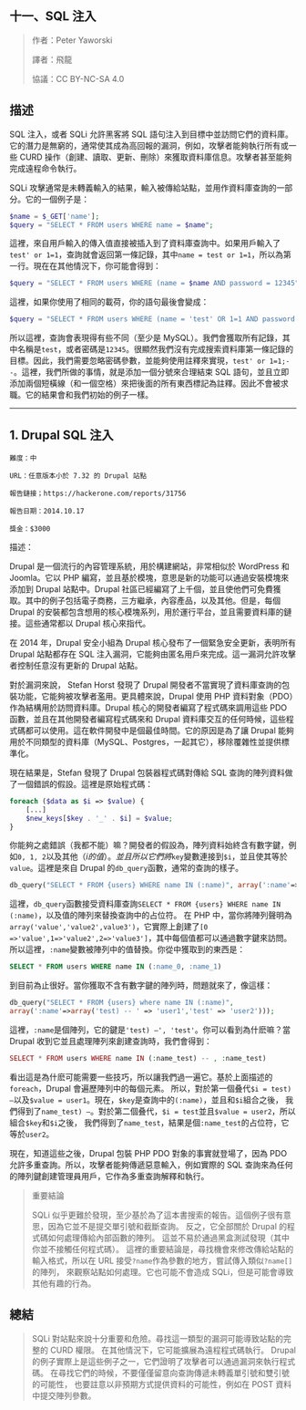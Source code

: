 ## **十一、SQL 注入**

>作者：Peter Yaworski
>
>譯者：飛龍
>
>協議：CC BY-NC-SA 4.0

## **描述**
SQL 注入，或者 SQLi 允許黑客將 SQL 語句注入到目標中並訪問它們的資料庫。它的潛力是無窮的，通常使其成為高回報的漏洞，例如，攻擊者能夠執行所有或一些 CURD 操作（創建、讀取、更新、刪除）來獲取資料庫信息。攻擊者甚至能夠完成遠程命令執行。

SQLi 攻擊通常是未轉義輸入的結果，輸入被傳給站點，並用作資料庫查詢的一部分。它的一個例子是：

```PHP
$name = $_GET['name'];
$query = "SELECT * FROM users WHERE name = $name";
```
這裡，來自用戶輸入的傳入值直接被插入到了資料庫查詢中。如果用戶輸入了`test' or 1=1`，查詢就會返回第一條記錄，其中`name = test or 1=1`，所以為第一行。現在在其他情況下，你可能會得到：

```php
$query = "SELECT * FROM users WHERE (name = $name AND password = 12345");
```

這裡，如果你使用了相同的載荷，你的語句最後會變成：
```php
$query = "SELECT * FROM users WHERE (name = 'test' OR 1=1 AND password = 12345");
```
所以這裡，查詢會表現得有些不同（至少是 MySQL）。我們會獲取所有記錄，其中名稱是`test`，或者密碼是`12345`。很顯然我們沒有完成搜索資料庫第一條記錄的目標。因此，我們需要忽略密碼參數，並能夠使用註釋來實現，`test' or 1=1;--`。這裡，我們所做的事情，就是添加一個分號來合理結束 SQL 語句，並且立即添加兩個短橫線（和一個空格）來把後面的所有東西標記為註釋。因此不會被求職。它的結果會和我們初始的例子一樣。


---

## **1. Drupal SQL 注入**
```
難度：中

URL：任意版本小於 7.32 的 Drupal 站點

報告鏈接；https://hackerone.com/reports/31756

報告日期：2014.10.17

獎金：$3000
```
描述：

Drupal 是一個流行的內容管理系統，用於構建網站，非常相似於 WordPress 和 Joomla。它以 PHP 編寫，並且基於模塊，意思是新的功能可以通過安裝模塊來添加到 Drupal 站點中。Drupal 社區已經編寫了上千個，並且使他們可免費獲取。其中的例子包括電子商務，三方繼承，內容產品，以及其他。但是，每個 Drupal 的安裝都包含想用的核心模塊系列，用於運行平台，並且需要資料庫的鏈接。這些通常都以 Drupal 核心來指代。

在 2014 年，Drupal 安全小組為 Drupal 核心發布了一個緊急安全更新，表明所有 Drupal 站點都存在 SQL 注入漏洞，它能夠由匿名用戶來完成。這一漏洞允許攻擊者控制任意沒有更新的 Drupal 站點。

對於漏洞來說， Stefan Horst 發現了 Drupal 開發者不當實現了資料庫查詢的包裝功能，它能夠被攻擊者濫用。更具體來說，Drupal 使用 PHP 資料對象（PDO）作為結構用於訪問資料庫。Drupal 核心的開發者編寫了程式碼來調用這些 PDO 函數，並且在其他開發者編寫程式碼來和 Drupal 資料庫交互的任何時候，這些程式碼都可以使用。這在軟件開發中是個最佳時間。它的原因是為了讓 Drupal 能夠用於不同類型的資料庫（MySQL、Postgres，一起其它），移除覆雜性並提供標準化。


現在結果是，Stefan 發現了 Drupal 包裝器程式碼對傳給 SQL 查詢的陣列資料做了一個錯誤的假設。這裡是原始程式碼：

```php
foreach ($data as $i => $value) {
    [...]
    $new_keys[$key . '_' . $i] = $value;
}
```

你能夠之處錯誤（我都不能）嘛？開發者的假設為，陣列資料始終含有數字鍵，例如`0, 1, 2`以及其他（$i的值）。並且所以它們將$`key`變數連接到`$i`，並且使其等於`value`。這裡是來自 Drupal 的`db_query`函數，通常的查詢的樣子。

```php
db_query("SELECT * FROM {users} WHERE name IN (:name)", array(':name'=>array('user1','user2')));
```

這裡，`db_query`函數接受資料庫查詢`SELECT * FROM {users} WHERE name IN (:name)`，以及值的陣列來替換查詢中的占位符。
在 PHP 中，當你將陣列聲明為`array('value','value2',value3')`，它實際上創建了`[0 =>'value',1=>'value2',2=>'value3']`，其中每個值都可以通過數字鍵來訪問。所以這裡，`:name`變數被陣列中的值替換。你從中獲取到的東西是：

```SQL
SELECT * FROM users WHERE name IN (:name_0, :name_1)
```
到目前為止很好。當你獲取不含有數字鍵的陣列時，問題就來了，像這樣：

```php
db_query("SELECT * FROM {users} where name IN (:name)",
array(':name'=>array('test) -- ' => 'user1','test' => 'user2')));
```

這裡，`:name`是個陣列，它的鍵是`'test) –', 'test'`。你可以看到為什麽嘛？當 Drupal 收到它並且處理陣列來創建查詢時，我們會得到：

```php
SELECT * FROM users WHERE name IN (:name_test) -- , :name_test)
```

看出這是為什麽可能需要一些技巧，所以讓我們過一遍它。基於上面描述的`foreach`，Drupal 會遍歷陣列中的每個元素。
所以，對於第一個叠代`$i = test) –`以及`$value = user1`。現在，`$key`是查詢中的`(:name)`，並且和`$i`組合之後，
我們得到了`name_test) –`。對於第二個叠代，`$i = test`並且`$value = user2`，所以組合`$key`和`$i`之後，
我們得到了`name_test`，結果是個`:name_test`的占位符，它等於`user2`。

現在，知道這些之後，Drupal 包裝 PHP PDO 對象的事實就登場了，因為 PDO 允許多重查詢。所以，攻擊者能夠傳遞惡意輸入，例如實際的 SQL 查詢來為任何的陣列鍵創建管理員用戶，它作為多重查詢解釋和執行。

>重要結論
>
>SQLi 似乎更難於發現，至少基於為了這本書搜索的報告。這個例子很有意思，因為它並不是提交單引號和截斷查詢。
>反之，它全部關於 Drupal 的程式碼如何處理傳給內部函數的陣列。
>這並不易於通過黑盒測試發現（其中你並不接觸任何程式碼）。
>這裡的重要結論是，尋找機會來修改傳給站點的輸入格式，所以在 URL 接受`?name`作為參數的地方，嘗試傳入類似`?name[]`的陣列，
>來觀察站點如何處理。它也可能不會造成 SQLi，但是可能會導致其他有趣的行為。


## **總結**

>SQLi 對站點來說十分重要和危險。尋找這一類型的漏洞可能導致站點的完整的 CURD 權限。
>在其他情況下，它可能擴展為遠程程式碼執行。
>Drupal 的例子實際上是這些例子之一，它們證明了攻擊者可以通過漏洞來執行程式碼。
>在尋找它們的時候，不要僅僅留意向查詢傳遞未轉義單引號和雙引號的可能性，
>也要註意以非預期方式提供資料的可能性，例如在 POST 資料中提交陣列參數。


